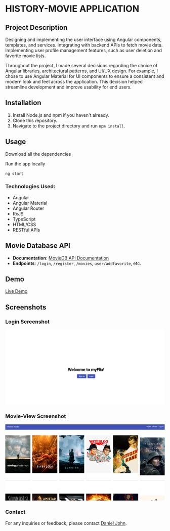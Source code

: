 # HISTORY-MOVIE APPLICATION

## Project Description

Designing and implementing the user interface using Angular components, templates, and services. Integrating with backend APIs to fetch movie data.
Implementing user profile management features, such as user deletion and favorite movie lists.

Throughout the project, I made several decisions regarding the choice of Angular libraries, architectural patterns, and UI/UX design. For example, I chose to use Angular Material for UI components to ensure a consistent and modern look and feel across the application. This decision helped streamline development and improve usability for end users.

## Installation

1. Install Node.js and npm if you haven't already.
2. Clone this repository.
3. Navigate to the project directory and run `npm install`.

## Usage

Download all the dependencies

Run the app locally

```bash
ng start
```

### Technologies Used:

- Angular
- Angular Material
- Angular Router
- RxJS
- TypeScript
- HTML/CSS
- RESTful APIs

## Movie Database API

- **Documentation**: [MovieDB API Documentation](https://65e55d59772bb72285e96109--glittery-truffle-357fb1.netlify.app/fetch-api-data.service.js)
- **Endpoints**: `/login`, `/register`, `/movies`, `user/addfavorite`, etc.

## Demo

[Live Demo](https://danielpinoy.github.io/meet/)

## Screenshots

### Login Screenshot

![Screenshot 1](/preview-img/ScreenShot-Login.png)

### Movie-View Screenshot

![Screenshot 2](/preview-img/Screenshot-Main_Movie_Preview.png)

### Contact

For any inquiries or feedback, please contact [Daniel John](mailto:almirante.danieljohn@gmail.com).
